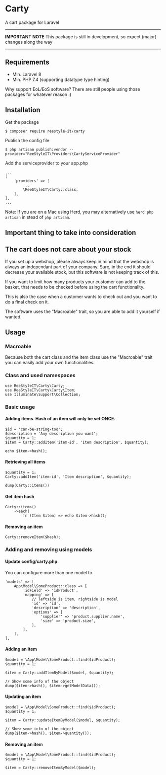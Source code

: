 # Carty

A cart package for Laravel

---

**IMPORTANT NOTE** This package is still in development, so expect (major) changes along the way

---

## Requirements
- Min. Laravel 8
- Min. PHP 7.4 (supporting datatype type hinting)

Why support EoL/EoS software? There are still people using those packages for whatever reason :)

## Installation

Get the package
```
$ composer require reestyle-it/carty
```

Publish the config file
```
$ php artisan publish:vendor --provider="ReeStyleIT\Providers\CartyServiceProvider"
```

Add the serviceprovider to your app.php 
```
... 
[
    'providers' => [
        ...
        \ReeStyleIT\Carty::class,
    ],
],
...

```

Note: If you are on a Mac using Herd, you may alternatively use `herd php artisan` in stead of `php artisan`. 

## Important thing to take into consideration

## The cart does not care about your stock

If you set up a webshop, please always keep in mind that the webshop is always an independant part of your company. 
Sure, in the end it should decrease your available stock, but this software is not keeping track of this.

If you want to limit how many products your customer can add to the basket, that needs to be checked before using the 
cart functionality.

This is also the case when a customer wants to check out and you want to do a final check on it.

The software uses the "Macroable" trait, so you are able to add it yourself if wanted.

## Usage

### Macroable

Because both the cart class and the item class use the "Macroable" trait you can easily add your own functionalities.

### Class and used namespaces
```
use ReeStyleIT\Carty\Carty;
use ReeStyleIT\Carty\Carty\Item;
use Illuminate\Support\Collection;
```

### Basic usage

#### Adding items. Hash of an item will only be set ONCE.
```
$id = 'can-be-string-too';
$description = 'Any description you want';
$quantity = 1;
$item = Carty::addItem('item-id', 'Item description', $quantity);

echo $item->hash();
```

#### Retrieving all items
```
$quantity = 1;
Carty::addItem('item-id', 'Item description', $quantity); 

dump(Carty::items())
```

#### Get item hash
```
Carty::items()
    ->each(
        fn (Item $item) => echo $item->hash();
```

#### Removing an item
```
Carty::removeItem($hash);
```

### Adding and removing using models

#### Update config/carty.php

You can configure more than one model to 
```
'models' => [
    App\Model\SomeProduct::class => [
        'idField' => 'idProduct',
        'mapping' => [
            // leftside is item, rightside is model
            'id' => 'id',
            'description' => 'description',
            'options' => [
                'supplier' => 'product.supplier.name',
                'size' => 'product.size', 
            ],
        ],
    ],
],
```

#### Adding an item

```
$model = \App\Model\SomeProduct::find($idProduct);
$quantity = 1;

$item = Carty::addItemByModel($model, $quantity);

// Show some info of the object
dump($item->hash(), $item->getModelData());
```

#### Updating an item

```
$model = \App\Model\SomeProduct::find($idProduct);
$quantity = 1;

$item = Carty::updateItemByModel($model, $quantity);

// Show some info of the object
dump($item->hash(), $item->quantity());
```

#### Removing an item

```
$model = \App\Model\SomeProduct::find($idProduct);
$quantity = 1;

$item = Carty::removeItemByModel($model);
```
